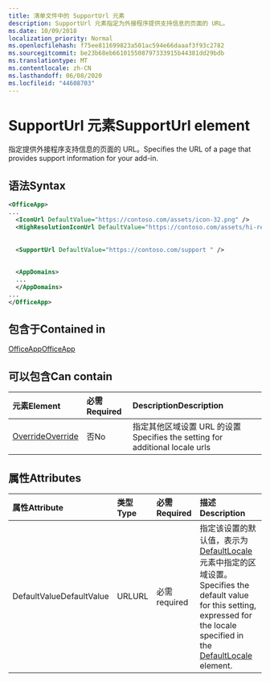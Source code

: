 ```yaml
---
title: 清单文件中的 SupportUrl 元素
description: SupportUrl 元素指定为外接程序提供支持信息的页面的 URL。
ms.date: 10/09/2018
localization_priority: Normal
ms.openlocfilehash: f75ee811699823a501ac594e66daaaf3f93c2782
ms.sourcegitcommit: be23b68eb661015508797333915b44381dd29bdb
ms.translationtype: MT
ms.contentlocale: zh-CN
ms.lasthandoff: 06/08/2020
ms.locfileid: "44608703"
---
```

# <a name="supporturl-element"></a><span data-ttu-id="1057b-103">SupportUrl 元素</span><span class="sxs-lookup"><span data-stu-id="1057b-103">SupportUrl element</span></span>

<span data-ttu-id="1057b-104">指定提供外接程序支持信息的页面的 URL。</span><span class="sxs-lookup"><span data-stu-id="1057b-104">Specifies the URL of a page that provides support information for your add-in.</span></span>

## <a name="syntax"></a><span data-ttu-id="1057b-105">语法</span><span class="sxs-lookup"><span data-stu-id="1057b-105">Syntax</span></span>

```XML
<OfficeApp>
...
  <IconUrl DefaultValue="https://contoso.com/assets/icon-32.png" />
  <HighResolutionIconUrl DefaultValue="https://contoso.com/assets/hi-res-icon.png"/>
  
  
  <SupportUrl DefaultValue="https://contoso.com/support " />
  
  
  <AppDomains>
  ...
  </AppDomains>
...
</OfficeApp>
```

## <a name="contained-in"></a><span data-ttu-id="1057b-106">包含于</span><span class="sxs-lookup"><span data-stu-id="1057b-106">Contained in</span></span>

[<span data-ttu-id="1057b-107">OfficeApp</span><span class="sxs-lookup"><span data-stu-id="1057b-107">OfficeApp</span></span>](officeapp.md)

## <a name="can-contain"></a><span data-ttu-id="1057b-108">可以包含</span><span class="sxs-lookup"><span data-stu-id="1057b-108">Can contain</span></span>

|  <span data-ttu-id="1057b-109">元素</span><span class="sxs-lookup"><span data-stu-id="1057b-109">Element</span></span> | <span data-ttu-id="1057b-110">必需</span><span class="sxs-lookup"><span data-stu-id="1057b-110">Required</span></span> | <span data-ttu-id="1057b-111">Description</span><span class="sxs-lookup"><span data-stu-id="1057b-111">Description</span></span>  |
|:-----|:-----|:-----|
|  [<span data-ttu-id="1057b-112">Override</span><span class="sxs-lookup"><span data-stu-id="1057b-112">Override</span></span>](override.md)   | <span data-ttu-id="1057b-113">否</span><span class="sxs-lookup"><span data-stu-id="1057b-113">No</span></span> | <span data-ttu-id="1057b-114">指定其他区域设置 URL 的设置</span><span class="sxs-lookup"><span data-stu-id="1057b-114">Specifies the setting for additional locale urls</span></span> |

## <a name="attributes"></a><span data-ttu-id="1057b-115">属性</span><span class="sxs-lookup"><span data-stu-id="1057b-115">Attributes</span></span>

|<span data-ttu-id="1057b-116">**属性**</span><span class="sxs-lookup"><span data-stu-id="1057b-116">**Attribute**</span></span>|<span data-ttu-id="1057b-117">**类型**</span><span class="sxs-lookup"><span data-stu-id="1057b-117">**Type**</span></span>|<span data-ttu-id="1057b-118">**必需**</span><span class="sxs-lookup"><span data-stu-id="1057b-118">**Required**</span></span>|<span data-ttu-id="1057b-119">**描述**</span><span class="sxs-lookup"><span data-stu-id="1057b-119">**Description**</span></span>|
|:-----|:-----|:-----|:-----|
|<span data-ttu-id="1057b-120">DefaultValue</span><span class="sxs-lookup"><span data-stu-id="1057b-120">DefaultValue</span></span>|<span data-ttu-id="1057b-121">URL</span><span class="sxs-lookup"><span data-stu-id="1057b-121">URL</span></span>|<span data-ttu-id="1057b-122">必需</span><span class="sxs-lookup"><span data-stu-id="1057b-122">required</span></span>|<span data-ttu-id="1057b-123">指定该设置的默认值，表示为 [DefaultLocale](defaultlocale.md) 元素中指定的区域设置。</span><span class="sxs-lookup"><span data-stu-id="1057b-123">Specifies the default value for this setting, expressed for the locale specified in the [DefaultLocale](defaultlocale.md) element.</span></span>|
